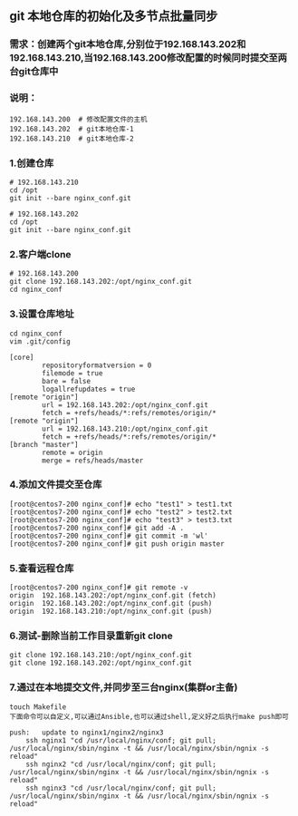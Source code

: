 ## git 本地仓库的初始化及多节点批量同步

### 需求：创建两个git本地仓库,分别位于192.168.143.202和192.168.143.210,当192.168.143.200修改配置的时候同时提交至两台git仓库中

### 说明：
```
192.168.143.200  # 修改配置文件的主机
192.168.143.202  # git本地仓库-1
192.168.143.210  # git本地仓库-2
```

### 1.创建仓库
```
# 192.168.143.210
cd /opt
git init --bare nginx_conf.git

# 192.168.143.202
cd /opt
git init --bare nginx_conf.git
```

### 2.客户端clone
```
# 192.168.143.200
git clone 192.168.143.202:/opt/nginx_conf.git
cd nginx_conf
```

### 3.设置仓库地址
```
cd nginx_conf
vim .git/config

[core]
        repositoryformatversion = 0
        filemode = true
        bare = false
        logallrefupdates = true
[remote "origin"]
        url = 192.168.143.202:/opt/nginx_conf.git
        fetch = +refs/heads/*:refs/remotes/origin/*
[remote "origin"]
        url = 192.168.143.210:/opt/nginx_conf.git
        fetch = +refs/heads/*:refs/remotes/origin/*
[branch "master"]
        remote = origin
        merge = refs/heads/master
```

### 4.添加文件提交至仓库
```
[root@centos7-200 nginx_conf]# echo "test1" > test1.txt
[root@centos7-200 nginx_conf]# echo "test2" > test2.txt
[root@centos7-200 nginx_conf]# echo "test3" > test3.txt
[root@centos7-200 nginx_conf]# git add -A .
[root@centos7-200 nginx_conf]# git commit -m 'wl'
[root@centos7-200 nginx_conf]# git push origin master
```

### 5.查看远程仓库
```
[root@centos7-200 nginx_conf]# git remote -v
origin	192.168.143.202:/opt/nginx_conf.git (fetch)
origin	192.168.143.202:/opt/nginx_conf.git (push)
origin	192.168.143.210:/opt/nginx_conf.git (push)
```

### 6.测试-删除当前工作目录重新git clone
```
git clone 192.168.143.210:/opt/nginx_conf.git
git clone 192.168.143.202:/opt/nginx_conf.git
```

### 7.通过在本地提交文件,并同步至三台nginx(集群or主备)
```
touch Makefile
下面命令可以自定义,可以通过Ansible,也可以通过shell,定义好之后执行make push即可

push:	update to nginx1/nginx2/nginx3
	ssh nginx1 "cd /usr/local/nginx/conf; git pull; /usr/local/nginx/sbin/nginx -t && /usr/local/nginx/sbin/ngnix -s reload"
	ssh nginx2 "cd /usr/local/nginx/conf; git pull; /usr/local/nginx/sbin/nginx -t && /usr/local/nginx/sbin/ngnix -s reload"
	ssh nginx3 "cd /usr/local/nginx/conf; git pull; /usr/local/nginx/sbin/nginx -t && /usr/local/nginx/sbin/ngnix -s reload"
```
